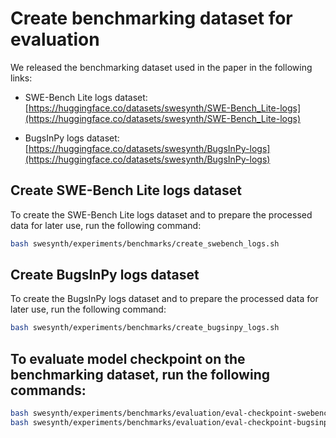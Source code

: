 # Create benchmarking dataset for evaluation

We released the benchmarking dataset used in the paper in the following links:

- SWE-Bench Lite logs dataset: [https://huggingface.co/datasets/swesynth/SWE-Bench_Lite-logs](https://huggingface.co/datasets/swesynth/SWE-Bench_Lite-logs)

- BugsInPy logs dataset: [https://huggingface.co/datasets/swesynth/BugsInPy-logs](https://huggingface.co/datasets/swesynth/BugsInPy-logs)

## Create SWE-Bench Lite logs dataset

To create the SWE-Bench Lite logs dataset and to prepare the processed data for later use, run the following command:

```bash
bash swesynth/experiments/benchmarks/create_swebench_logs.sh
```

## Create BugsInPy logs dataset

To create the BugsInPy logs dataset and to prepare the processed data for later use, run the following command:

```bash
bash swesynth/experiments/benchmarks/create_bugsinpy_logs.sh
```

## To evaluate model checkpoint on the benchmarking dataset, run the following commands:

```bash
bash swesynth/experiments/benchmarks/evaluation/eval-checkpoint-swebench-lite.sh <checkpoint_path> <exp_name>
bash swesynth/experiments/benchmarks/evaluation/eval-checkpoint-bugsinpy.sh <checkpoint_path> <exp_name>
```
